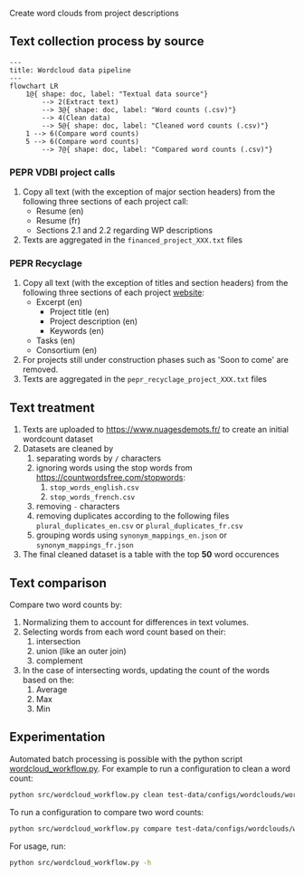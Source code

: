 Create word clouds from project descriptions

## Text collection process by source


```mermaid
---
title: Wordcloud data pipeline
---
flowchart LR
    1@{ shape: doc, label: "Textual data source"}
        --> 2(Extract text)
        --> 3@{ shape: doc, label: "Word counts (.csv)"}
        --> 4(Clean data)
        --> 5@{ shape: doc, label: "Cleaned word counts (.csv)"}
    1 --> 6(Compare word counts)
    5 --> 6(Compare word counts)
        --> 7@{ shape: doc, label: "Compared word counts (.csv)"}

```

### PEPR VDBI project calls

1. Copy all text (with the exception of major section headers) from the following three sections of each project call:
   * Resume (en)
   * Resume (fr)
   * Sections 2.1 and 2.2 regarding WP descriptions
2. Texts are aggregated in the `financed_project_XXX.txt` files

### PEPR Recyclage

1. Copy all text (with the exception of titles and section headers) from the following three sections of each project [website](https://www.pepr-recyclage.fr/):
   * Excerpt (en)
     * Project title (en)
     * Project description (en)
     * Keywords (en)
   * Tasks (en)
   * Consortium (en)
2. For projects still under construction phases such as 'Soon to come' are removed.
3. Texts are aggregated in the `pepr_recyclage_project_XXX.txt` files

## Text treatment

1. Texts are uploaded to https://www.nuagesdemots.fr/ to create an initial wordcount dataset
2. Datasets are cleaned by
   1. separating words by `/` characters
   2. ignoring words using the stop words from https://countwordsfree.com/stopwords:
      1. `stop_words_english.csv`
      2. `stop_words_french.csv`
   3. removing `-` characters
   4. removing duplicates according to the following files `plural_duplicates_en.csv` or `plural_duplicates_fr.csv`
   5. grouping words using `synonym_mappings_en.json` or `synonym_mappings_fr.json`
3. The final cleaned dataset is a table with the top **50** word occurences

## Text comparison
Compare two word counts by:
1. Normalizing them to account for differences in text volumes.
2. Selecting words from each word count based on their:
   1. intersection
   2. union (like an outer join)
   3. complement
3. In the case of intersecting words, updating the count of the words based on the:
   1. Average
   2. Max
   3. Min  

## Experimentation
Automated batch processing is possible with the python script [wordcloud_workflow.py](src/wordcloud_workflow.py). For example to run a configuration to clean a word count:
```bash
python src/wordcloud_workflow.py clean test-data/configs/wordclouds/wordcloud_clean_workflow_config.json
```
To run a configuration to compare two word counts:
```bash
python src/wordcloud_workflow.py compare test-data/configs/wordclouds/wordcloud_compare_workflow_config.json
```
For usage, run:
```bash
python src/wordcloud_workflow.py -h
```
